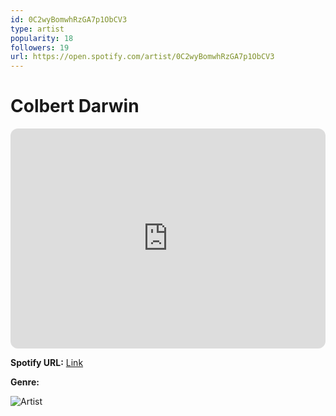 ```yaml
---
id: 0C2wyBomwhRzGA7p1ObCV3
type: artist
popularity: 18
followers: 19
url: https://open.spotify.com/artist/0C2wyBomwhRzGA7p1ObCV3
---
```

# Colbert Darwin

<iframe style="border-radius:12px" src="https://open.spotify.com/embed/artist/0C2wyBomwhRzGA7p1ObCV3" width="100%" height="352" frameBorder="0" allowfullscreen="" allow="autoplay; clipboard-write; encrypted-media; fullscreen; picture-in-picture" loading="lazy"></iframe>

**Spotify URL:** [Link](https://open.spotify.com/artist/0C2wyBomwhRzGA7p1ObCV3)

**Genre:** 

![Artist](https://i.scdn.co/image/ab67616d0000b27392b4f8840fddc72eef24dbe7)
